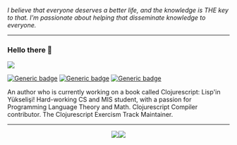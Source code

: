 *I believe that everyone deserves a better life, and the knowledge is THE key to that. I’m passionate about helping that disseminate knowledge to everyone.*

---


### Hello there 👋

![](https://komarev.com/ghpvc/?username=LeaveNhA)

[![Generic badge](https://img.shields.io/badge/Twitter-Active-blue.svg)](https://twitter.com/LeaveNhA)
[![Generic badge](https://img.shields.io/badge/LinkedIn-Active-blue.svg)](https://www.linkedin.com/in/seçkin-kükrer-493a91169/)
[![Generic badge](https://img.shields.io/badge/Exercism-Active-blue.svg)](https://exercism.io/profiles/LeaveNhA)

An author who is currently working on a book called Clojurescript: Lisp'in Yükselişi! Hard-working CS and MIS student, with a passion for Programming Language Theory and Math. Clojurescript Compiler contributor. The Clojurescript Exercism Track Maintainer.


---

<div style="text-align:center"><img src="https://github-readme-stats.vercel.app/api/top-langs/?username=leavenha&langs_count=20&card_width=1400"><img src="https://github-readme-stats.vercel.app/api?username=leavenha&show_icons=true&count_private=true&custom_title=LeaveNhA&card_width=3000"></div>

<div id="github-card" 
	data-sort-by="stars"
	data-header-text="Most starred repositories"
	data-max-repos="10"
	data-username="LeaveNhA">
</div>

<!--
**LeaveNhA/LeaveNhA** is a ✨ _special_ ✨ repository because its `README.md` (this file) appears on your GitHub profile.

Here are some ideas to get you started:

- 🔭 I’m currently working on ...
- 🌱 I’m currently learning ...
- 👯 I’m looking to collaborate on ...
- 🤔 I’m looking for help with ...
- 💬 Ask me about ...
- 📫 How to reach me: ...
- 😄 Pronouns: ...
- ⚡ Fun fact: ...
-->
